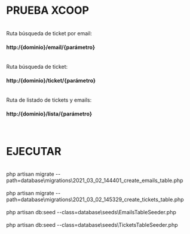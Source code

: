 # PRUEBA XCOOP
<br>
Ruta búsqueda de ticket por email: <h4>http:/{dominio}/email/{parámetro}</h4>
<br>
Ruta búsqueda de ticket: <h4>http:/{dominio}/ticket/{parámetro}</h4>
<br>
Ruta de listado de tickets y emails: <h4>http:/{dominio}/lista/{parámetro}</h4>
<br>

# EJECUTAR

<br>
php artisan migrate --path=database\migrations\2021_03_02_144401_create_emails_table.php
<br>
<br>
php artisan migrate --path=database\migrations\2021_03_02_145329_create_tickets_table.php
<br>
<br>
php artisan db:seed --class=database\seeds\EmailsTableSeeder.php
<br>
<br>
php artisan db:seed --class=database\seeds\TicketsTableSeeder.php
